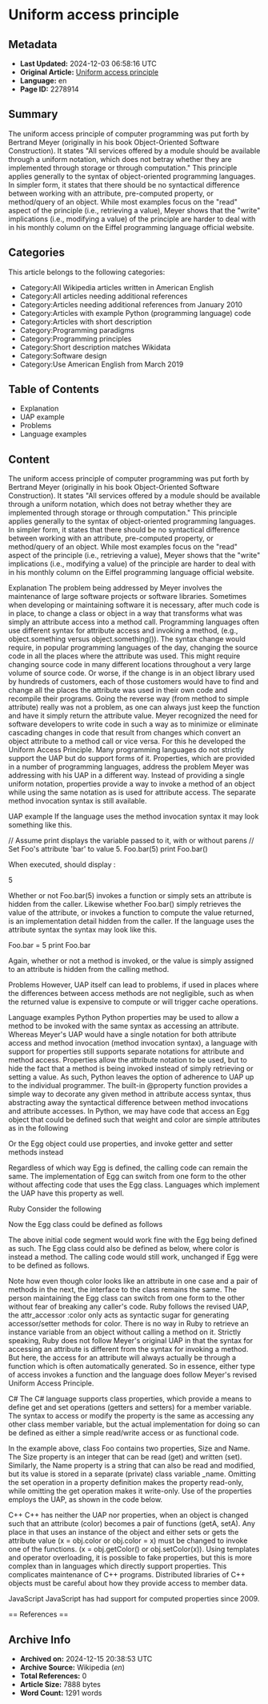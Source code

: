 # Uniform access principle

## Metadata
- **Last Updated:** 2024-12-03 06:58:16 UTC
- **Original Article:** [Uniform access principle](https://en.wikipedia.org/wiki/Uniform_access_principle)
- **Language:** en
- **Page ID:** 2278914

## Summary
The uniform access principle of computer programming was put forth by Bertrand Meyer (originally in his book Object-Oriented Software Construction). It states "All services offered by a module should be available through a uniform notation, which does not betray whether they are implemented through storage or through computation." This principle applies generally to the syntax of object-oriented programming languages. In simpler form, it states that there should be no syntactical difference between working with an attribute, pre-computed property, or method/query of an object.
While most examples focus on the "read" aspect of the principle (i.e., retrieving a value), Meyer shows that the "write" implications (i.e., modifying a value) of the principle are harder to deal with in his monthly column on the Eiffel programming language official website.

## Categories
This article belongs to the following categories:

- Category:All Wikipedia articles written in American English
- Category:All articles needing additional references
- Category:Articles needing additional references from January 2010
- Category:Articles with example Python (programming language) code
- Category:Articles with short description
- Category:Programming paradigms
- Category:Programming principles
- Category:Short description matches Wikidata
- Category:Software design
- Category:Use American English from March 2019

## Table of Contents

- Explanation
- UAP example
- Problems
- Language examples

## Content

The uniform access principle of computer programming was put forth by Bertrand Meyer (originally in his book Object-Oriented Software Construction). It states "All services offered by a module should be available through a uniform notation, which does not betray whether they are implemented through storage or through computation." This principle applies generally to the syntax of object-oriented programming languages. In simpler form, it states that there should be no syntactical difference between working with an attribute, pre-computed property, or method/query of an object.
While most examples focus on the "read" aspect of the principle (i.e., retrieving a value), Meyer shows that the "write" implications (i.e., modifying a value) of the principle are harder to deal with in his monthly column on the Eiffel programming language official website.

Explanation
The problem being addressed by Meyer involves the maintenance of large software projects or software libraries. Sometimes when developing or maintaining software it is necessary, after much code is in place, to change a class or object in a way that transforms what was simply an attribute access into a method call.  Programming languages often use different syntax for attribute access and invoking a method, (e.g., object.something versus object.something()). The syntax change would require, in popular programming languages of the day, changing the source code in all the places where the attribute was used.  This might require changing source code in many different locations throughout a very large volume of source code. Or worse, if the change is in an object library used by hundreds of customers, each of those customers would have to find and change all the places the attribute was used in their own code and recompile their programs.
Going the reverse way (from method to simple attribute) really was not a problem, as one can always just keep the function and have it simply return the attribute value.
Meyer recognized the need for software developers to write code in such a way as to minimize or eliminate cascading changes in code that result from changes which convert an object attribute to a method call or vice versa. For this he developed the Uniform Access Principle.
Many programming languages do not strictly support the UAP but do support forms of it.  Properties, which are provided in a number of programming languages, address the problem Meyer was addressing with his UAP in a different way. Instead of providing a single uniform notation, properties provide a way to invoke a method of an object while using the same notation as is used for attribute access.  The separate method invocation syntax is still available.

UAP example
If the language uses the method invocation syntax it may look something like this.

// Assume print displays the variable passed to it, with or without parens
// Set Foo's attribute 'bar' to  value 5.
Foo.bar(5)
print Foo.bar()

When executed, should display :

5

Whether or not Foo.bar(5) invokes a function or simply sets an attribute is hidden from the caller.
Likewise whether Foo.bar() simply retrieves the value of the attribute, or invokes a function
to compute the value returned, is an implementation detail hidden from the caller.
If the language uses the attribute syntax the syntax may look like this.

Foo.bar = 5
print Foo.bar

Again, whether or not a method is invoked, or the value is simply assigned to an attribute is hidden
from the calling method.

Problems
However, UAP itself can lead to problems, if used in places where the differences between access methods are not negligible, such as when the returned value is expensive to compute or will trigger cache operations.

Language examples
Python
Python properties may be used to allow a method
to be invoked with the same syntax as accessing an attribute.  Whereas Meyer's UAP would have
a single notation for both attribute access and method invocation (method invocation syntax), 
a language with support for properties still supports separate notations for attribute
and method access.  Properties allow the attribute notation to be used, but to hide the
fact that a method is being invoked instead of simply retrieving or setting a value. 
As such, Python leaves the option of adherence to UAP up to the individual programmer. The built-in @property function provides a simple way to decorate any given method in attribute access syntax, thus abstracting away the syntactical difference between method invocations and attribute accesses.
In Python, we may have code that access an Egg object that could be defined such that weight and color are simple attributes as in the following 

Or the Egg object could use properties, and invoke getter and setter methods instead

Regardless of which way Egg is defined, the calling code can remain the same.  The implementation of Egg can switch from one form to the other without affecting code that uses the Egg class. Languages which implement the UAP have this property as well.

Ruby
Consider the following

Now the Egg class could be defined as follows

The above initial code segment would work fine with the Egg being defined as such. The Egg
class could also be defined as below, where color is instead a method. The calling code would
still work, unchanged if Egg were to be defined as follows.

Note how even though color looks like an attribute in one case and a pair of methods
in the next, the interface to the class remains the same.  The person maintaining the Egg class can switch from one form to the other without fear of breaking any caller's code.
Ruby follows the revised UAP, the attr_accessor :color only acts as syntactic sugar for generating accessor/setter methods for color. There is no way in Ruby to retrieve an instance variable from an object without calling a method on it.
Strictly speaking, Ruby does not follow Meyer's original UAP in that the syntax for accessing an attribute is different from the syntax for invoking a method.  But here, the access for an attribute will always actually be through a function which is often automatically generated. So in essence, either type of access invokes a function and the language does follow Meyer's revised Uniform Access Principle.

C#
The C# language supports class properties, which provide a means to define get and set operations (getters and setters) for a member variable. The syntax to access or modify the property is the same as accessing any other class member variable, but the actual implementation for doing so can be defined as either a simple read/write access or as functional code.

In the example above, class Foo contains two properties, Size and Name. The Size property is an integer that can be read (get) and written (set). Similarly, the Name property is a string that can also be read and modified, but its value is stored in a separate (private) class variable _name.
Omitting the set operation in a property definition makes the property read-only, while omitting the get operation makes it write-only.
Use of the properties employs the UAP, as shown in the code below.

C++
C++ has neither the UAP nor properties, when an object is changed such that an attribute (color) becomes a pair of functions (getA, setA). Any place in that uses an instance of the object and either sets or gets the attribute value (x = obj.color or obj.color = x) must be changed to invoke one of the functions. (x = obj.getColor() or obj.setColor(x)). Using templates and operator overloading, it is possible to fake properties, but this is more complex than in languages which directly support properties. This complicates maintenance of C++ programs. Distributed libraries of C++ objects must be careful about how they provide access to member data.

JavaScript
JavaScript has had support for computed properties since 2009.


== References ==

## Archive Info
- **Archived on:** 2024-12-15 20:38:53 UTC
- **Archive Source:** Wikipedia (_en_)
- **Total References:** 0
- **Article Size:** 7888 bytes
- **Word Count:** 1291 words
